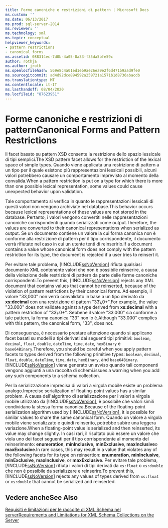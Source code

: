 ```yaml
---
title: Forme canoniche e restrizioni di pattern | Microsoft Docs
ms.custom: ''
ms.date: 06/13/2017
ms.prod: sql-server-2014
ms.reviewer: ''
ms.technology: xml
ms.topic: conceptual
helpviewer_keywords:
- pattern restrictions
- canonical forms
ms.assetid: 088314ec-7d0b-4a05-8a33-f35da5bfe59c
author: rothja
ms.author: jroth
ms.openlocfilehash: 569e8c4a01ed1eb9ae26ea9e2f6d471b9aad9fe0
ms.sourcegitcommit: ad4d92dce894592a259721a1571b1d8736abacdb
ms.translationtype: MT
ms.contentlocale: it-IT
ms.lasthandoff: 08/04/2020
ms.locfileid: "87623951"
---
```

# <a name="canonical-forms-and-pattern-restrictions"></a><span data-ttu-id="1fd1b-102">Forme canoniche e restrizioni di pattern</span><span class="sxs-lookup"><span data-stu-id="1fd1b-102">Canonical Forms and Pattern Restrictions</span></span>
  <span data-ttu-id="1fd1b-103">Il facet basato su pattern XSD consente la restrizione dello spazio lessicale di tipi semplici.</span><span class="sxs-lookup"><span data-stu-id="1fd1b-103">The XSD pattern facet allows for the restriction of the lexical space of simple types.</span></span> <span data-ttu-id="1fd1b-104">Quando viene applicata una restrizione di pattern a un tipo per il quale esistono più rappresentazioni lessicali possibili, alcuni valori potrebbero causare un comportamento imprevisto al momento della convalida.</span><span class="sxs-lookup"><span data-stu-id="1fd1b-104">When a pattern restriction is put on a type for which there is more than one possible lexical representation, some values could cause unexpected behavior upon validation.</span></span>  
  
 <span data-ttu-id="1fd1b-105">Tale comportamento si verifica in quanto le rappresentazioni lessicali di questi valori non vengono archiviate nel database.</span><span class="sxs-lookup"><span data-stu-id="1fd1b-105">This behavior occurs because lexical representations of these values are not stored in the database.</span></span> <span data-ttu-id="1fd1b-106">Pertanto, i valori vengono convertiti nelle rappresentazioni canoniche corrispondenti quando serializzati come output.</span><span class="sxs-lookup"><span data-stu-id="1fd1b-106">Therefore, the values are converted to their canonical representations when serialized as output.</span></span> <span data-ttu-id="1fd1b-107">Se un documento contiene un valore la cui forma canonica non è conforme alla restrizione di pattern per il tipo corrispondente, il documento verrà rifiutato nel caso in cui un utente tenti di reinserirlo.</span><span class="sxs-lookup"><span data-stu-id="1fd1b-107">If a document contains a value whose canonical form does not comply with the pattern restriction for its type, the document is rejected if a user tries to reinsert it.</span></span>  
  
 <span data-ttu-id="1fd1b-108">Per evitare tale problema, [!INCLUDE[ssNoVersion](../../includes/ssnoversion-md.md)] rifiuta qualsiasi documento XML contenente valori che non è possibile reinserire, a causa della violazione delle restrizioni di pattern da parte delle forme canoniche corrispondenti.</span><span class="sxs-lookup"><span data-stu-id="1fd1b-108">To prevent this, [!INCLUDE[ssNoVersion](../../includes/ssnoversion-md.md)] rejects any XML document that contains values that cannot be reinserted, because of the violation of pattern restrictions by their canonical forms.</span></span> <span data-ttu-id="1fd1b-109">Ad esempio, il valore "33,000" non verrà convalidato in base a un tipo derivato da **xs:decimal** con una restrizione di pattern "33\\,0+".</span><span class="sxs-lookup"><span data-stu-id="1fd1b-109">For example, the value "33.000" does not validate against a type derived from **xs:decimal** with a pattern restriction of "33\\.0+".</span></span> <span data-ttu-id="1fd1b-110">Sebbene il valore "33.000" sia conforme a tale pattern, la forma canonica "33" non lo è.</span><span class="sxs-lookup"><span data-stu-id="1fd1b-110">Although "33.000" complies with this pattern, the canonical form, "33", does not.</span></span>  
  
 <span data-ttu-id="1fd1b-111">Di conseguenza, è necessario prestare attenzione quando si applicano facet basati su modelli a tipi derivati dai seguenti tipi primitivi: `boolean`, `decimal`, `float`, `double`, `dateTime`, `time`, `date`, `hexBinary` e `base64Binary`.</span><span class="sxs-lookup"><span data-stu-id="1fd1b-111">Therefore, you should be careful when you apply pattern facets to types derived from the following primitive types: `boolean`, `decimal`, `float`, `double`, `dateTime`, `time`, `date`, `hexBinary`, and `base64Binary`.</span></span> [!INCLUDE[ssNoVersion](../../includes/ssnoversion-md.md)] <span data-ttu-id="1fd1b-112">viene generato un avviso quando tali componenti vengono aggiunti a una raccolta di schemi.</span><span class="sxs-lookup"><span data-stu-id="1fd1b-112">issues a warning when you add any such components to a schema collection.</span></span>  
  
 <span data-ttu-id="1fd1b-113">Per la serializzazione imprecisa di valori a virgola mobile esiste un problema analogo.</span><span class="sxs-lookup"><span data-stu-id="1fd1b-113">Imprecise serialization of floating-point values has a similar problem.</span></span> <span data-ttu-id="1fd1b-114">A causa dell'algoritmo di serializzazione per i valori a virgola mobile utilizzato da [!INCLUDE[ssNoVersion](../../includes/ssnoversion-md.md)], è possibile che valori simili condividano la stessa forma canonica.</span><span class="sxs-lookup"><span data-stu-id="1fd1b-114">Because of the floating-point serialization algorithm used by [!INCLUDE[ssNoVersion](../../includes/ssnoversion-md.md)], it is possible for similar values to share the same canonical form.</span></span> <span data-ttu-id="1fd1b-115">Quando un valore a virgola mobile viene serializzato e quindi reinserito, potrebbe subire una leggera variazione.</span><span class="sxs-lookup"><span data-stu-id="1fd1b-115">When a floating-point value is serialized and then reinserted, its value may change slightly.</span></span> <span data-ttu-id="1fd1b-116">In casi rari, il risultato può essere un valore che viola uno dei facet seguenti per il tipo corrispondente al momento del reinserimento: **enumeration**, **minInclusive**, **minExclusive**, **maxInclusive**o **maxExclusive**.</span><span class="sxs-lookup"><span data-stu-id="1fd1b-116">In rare cases, this may result in a value that violates any of the following facets for its type on reinsertion: **enumeration**, **minInclusive**, **minExclusive**, **maxInclusive**, or **maxExclusive**.</span></span> <span data-ttu-id="1fd1b-117">Per evitare tale problema, [!INCLUDE[ssNoVersion](../../includes/ssnoversion-md.md)] rifiuta i valori di tipi derivati da `xs:float` o `xs:double` che non è possibile da serializzare e reinserire.</span><span class="sxs-lookup"><span data-stu-id="1fd1b-117">To prevent this, [!INCLUDE[ssNoVersion](../../includes/ssnoversion-md.md)] rejects any values of types derived from `xs:float` or `xs:double` that cannot be serialized and reinserted.</span></span>  
  
## <a name="see-also"></a><span data-ttu-id="1fd1b-118">Vedere anche</span><span class="sxs-lookup"><span data-stu-id="1fd1b-118">See Also</span></span>  
 [<span data-ttu-id="1fd1b-119">Requisiti e limitazioni per le raccolte di XML Schema nel server</span><span class="sxs-lookup"><span data-stu-id="1fd1b-119">Requirements and Limitations for XML Schema Collections on the Server</span></span>](requirements-and-limitations-for-xml-schema-collections-on-the-server.md)  
  
  
